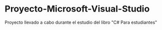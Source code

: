 # Proyecto-Microsoft-Visual-Studio
Proyecto llevado a cabo durante el estudio del libro "C# Para estudiantes"
